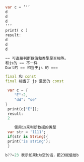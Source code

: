 ```dart
var c = ’‘’ 
d
d
d
‘’‘
print( c )
result:
d
d
d
```

```dart
== 可直接判断数值和类型是否相等。
和js的 == 不一样
Dart的 == 相当于js 的 ===
```

```dart
final 和 const
final 相当于 js 里面的 const
```

```dart
 var c = {
	"E":2,
	"dd": "se"
}
 print(c["E"]);
 result:
 2
```

```dart
	使用is来判断数据的类型
 var str = '1111';
 if(str is String){
 print('is string');
 }
```


```dart
b??=23 表示如果b为空的话，把23赋值给b
```



<!--stackedit_data:
eyJoaXN0b3J5IjpbLTUxODU5NTA4MywtMTcwMTk3OTYwNSwzMj
g1MzcwMjIsMTYyNjQzNjM2Nl19
-->